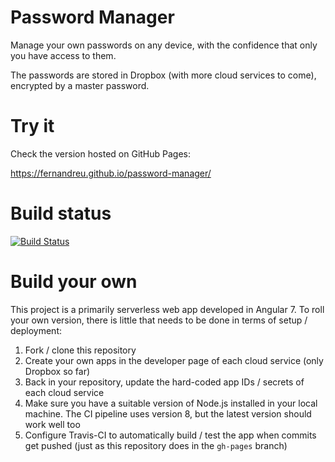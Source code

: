 # Password Manager

Manage your own passwords on any device, with the confidence that only you have access to them.

The passwords are stored in Dropbox (with more cloud services to come), encrypted by a master password.


# Try it

Check the version hosted on GitHub Pages:

https://fernandreu.github.io/password-manager/
 
 
# Build status

[![Build Status](https://travis-ci.com/fernandreu/password-manager.svg?branch=master)](https://travis-ci.com/fernandreu/password-manager)


# Build your own

This project is a primarily serverless web app developed in Angular 7. To roll your own version, there is little 
that needs to be done in terms of setup / deployment:

1. Fork / clone this repository
2. Create your own apps in the developer page of each cloud service (only Dropbox so far)
3. Back in your repository, update the hard-coded app IDs / secrets of each cloud service
4. Make sure you have a suitable version of Node.js installed in your local machine. The CI pipeline uses version 8, but
   the latest version should work well too
5. Configure Travis-CI to automatically build / test the app when commits get pushed (just as this repository does in 
   the `gh-pages` branch)
